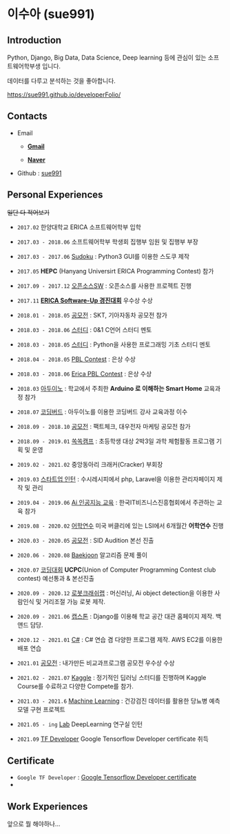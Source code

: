 # **이수아** (sue991)

## Introduction

Python, Django, Big Data, Data Science, Deep learning 등에 관심이 있는 소프트웨어학부생 입니다.   

데이터를 다루고 분석하는 것을 좋아합니다.


https://sue991.github.io/developerFolio/

## Contacts

- Email

  + [**Gmail**](mailto:azing997@gmail.com)

  + [**Naver**](mailto:sue991@naver.com)
- Github : [sue991](https://github.com/sue991)

## Personal Experiences

 ~~일단 다 적어보기~~

- `2017.02` 한양대학교 ERICA 소프트웨어학부 입학

- `2017.03 - 2018.06` 소프트웨어학부 학생회 집행부 임원 및 집행부 부장
- `2017.03 - 2017.06` [Sudoku](https://github.com/sue991/Sudoku) : Python3 GUI를 이용한 스도쿠 제작
- `2017.05` **HEPC** (Hanyang Universirt ERICA Programming Contest) 참가
- `2017.09 - 2017.12` [오픈소스SW](https://github.com/sue991/SOS) : 오픈소스를 사용한 프로젝트 진행
- `2017.11` [**ERICA Software-Up 경진대회**](https://github.com/sue991/portfolio/tree/master/SW_UP_%EA%B2%BD%EC%A7%84%EB%8C%80%ED%9A%8C) 우수상 수상
- `2018.01 - 2018.05` [공모전](https://github.com/sue991/portfolio/tree/master/%EA%B3%B5%EB%AA%A8%EC%A0%84) : SKT, 기아자동차 공모전 참가
- `2018.03 - 2018.06` [스터디](https://github.com/sue991/portfolio/tree/master/%EC%8A%A4%ED%84%B0%EB%94%94) : 0&1 C언어 스터디 멘토
- `2018.03 - 2018.05` [스터디](https://github.com/sue991/portfolio/tree/master/%EC%8A%A4%ED%84%B0%EB%94%94) : Python을 사용한 프로그래밍 기초 스터디 멘토
- `2018.04 - 2018.05` [PBL Contest](https://github.com/sue991/portfolio/blob/master/PBL_Contest) : 은상 수상
- `2018.03 - 2018.06` [Erica PBL Contest](https://github.com/sue991/portfolio/tree/master/ERICA_PBL_Contest) :  은상 수상
- `2018.03` [아두이노](https://github.com/sue991/portfolio/tree/master/%EC%95%84%EB%91%90%EC%9D%B4%EB%85%B8) : 학교에서 주최한 **Arduino 로 이해하는 Smart Home** 교육과정 참가
- `2018.07` [코딩버드](https://github.com/sue991/portfolio/tree/master/%EC%BD%94%EB%94%A9%EB%B2%84%EB%93%9C) : 아두이노를 이용한 코딩버드 강사 교육과정 이수
- `2018.09 - 2018.10` [공모전](https://github.com/sue991/portfolio/tree/master/%EA%B3%B5%EB%AA%A8%EC%A0%84) : 팩트체크, 대우전자 마케팅 공모전 참가
- `2018.09 - 2019.01` [쏙쏙캠프](https://github.com/sue991/portfolio/tree/master/%EC%8F%99%EC%8F%99%EC%BA%A0%ED%94%84) : 초등학생 대상 2박3일 과학 체험활동 프로그램 기획 및 운영
- `2019.02 - 2021.02` 중앙동아리 크래커(Cracker) 부회장
- `2019.03` [스타트업 인턴](https://github.com/sue991/susi) : 수시레시피에서 php, Laravel을 이용한 관리자페이지 제작 및 관리
- `2019.04 - 2019.06` [Ai 인공지능 교육](https://github.com/sue991/Ai_inovation_Square) : 한국IT비즈니스진흥협회에서 주관하는 교육 참가
- `2019.08 - 2020.02` [어학연수](https://github.com/sue991/portfolio/tree/master/%EC%96%B4%ED%95%99%EC%97%B0%EC%88%98) 미국 버클리에 있는 LSI에서 6개월간 **어학연수** 진행
- `2020.03 - 2020.05` [공모전](https://github.com/sue991/portfolio/tree/master/%EA%B3%B5%EB%AA%A8%EC%A0%84) : SID Audition 본선 진출
- `2020.06 - 2020.08` [Baekjoon](https://github.com/sue991/Baekjoon) 알고리즘 문제 풀이
- `2020.07` [코딩대회](https://solved.ac/profile/sue991) **UCPC**(Union of Computer Programming Contest club contest) 예선통과 & 본선진출
- `2020.09 - 2020.12` [로봇크래쉬랩](https://github.com/hyobins/robotui) : 머신러닝, Ai object detection을 이용한 사람인식 및 거리조절 가능 로봇 제작.
- `2020.09 - 2021.06` [캡스톤](https://github.com/sue991/ERICA-PLACE) : Django를 이용해 학교 공간 대관 홈페이지 제작. 백앤드 담당.
- `2020.12 - 2021.01` [C#](https://github.com/sue991/csharp) : C# 연습 겸 다양한 프로그램 제작. AWS EC2를 이용한 배포 연습
- `2021.01` [공모전](https://github.com/sue991/portfolio/tree/master/%EA%B3%B5%EB%AA%A8%EC%A0%84/%EB%B9%84%EA%B5%90%EA%B3%BC%ED%94%84%EB%A1%9C%EA%B7%B8%EB%9E%A8) : 내가만든 비교과프로그램 공모전 우수상 수상
- `2021.02 - 2021.07` [Kaggle](https://github.com/sue991/Kaggle) : 정기적인 딥러닝 스터디를 진행하며 Kaggle Course를 수료하고 다양한 Compete를 참가.
- `2021.03 - 2021.6` [Machine Learning](https://github.com/A-9-ZZIM/A-9-ZZIM-document) : 건강검진 데이터를 활용한 당뇨병 예측 모델 구현 프로젝트
- `2021.05 - ing` [Lab](https://github.com/sue991/Lab) DeepLearning 연구실 인턴
- `2021.09` [TF Developer](https://github.com/sue991/Certificate/blob/master/tensorflow/certificate.pdf) Google Tensorflow Developer certificate 취득


## Certificate
- `Google TF Developer` : [Google Tensorflow Developer certificate](https://github.com/sue991/Certificate/blob/master/tensorflow/certificate.pdf)
- 
## Work Experiences

앞으로 뭘 해야하나...
